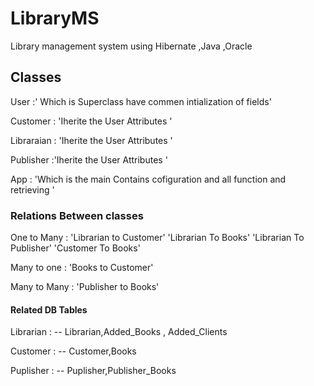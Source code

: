 # LibraryMS
Library management system using Hibernate ,Java ,Oracle 

## Classes

User :' Which is Superclass have commen intialization of fields'

Customer : 'Iherite the User Attributes '

Libraraian : 'Iherite the User Attributes '

Publisher :'Iherite the User Attributes '

App : 'Which is the main Contains cofiguration and all function and retrieving '

### Relations Between classes

One to Many : 'Librarian to Customer'
              'Librarian To Books'
              'Librarian To Publisher'
              'Customer To Books'
            
Many to one : 'Books to Customer<To prevent made a seperate table>'
  
Many to Many : 'Publisher to Books' 


#### Related DB Tables 
  
Librarian : -- Librarian,Added_Books , Added_Clients
 
Customer  : -- Customer,Books 

Puplisher : -- Puplisher,Publisher_Books
  
